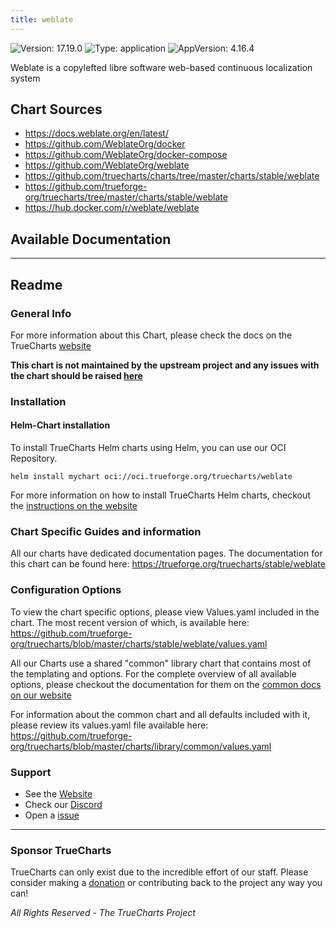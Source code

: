 ```yaml
---
title: weblate
---
```


![Version: 17.19.0](https://img.shields.io/badge/Version-17.19.0-informational?style=flat-square) ![Type: application](https://img.shields.io/badge/Type-application-informational?style=flat-square) ![AppVersion: 4.16.4](https://img.shields.io/badge/AppVersion-4.16.4-informational?style=flat-square)

Weblate is a copylefted libre software web-based continuous localization system

## Chart Sources

- https://docs.weblate.org/en/latest/
- https://github.com/WeblateOrg/docker
- https://github.com/WeblateOrg/docker-compose
- https://github.com/WeblateOrg/weblate
- https://github.com/truecharts/charts/tree/master/charts/stable/weblate
- https://github.com/trueforge-org/truecharts/tree/master/charts/stable/weblate
- https://hub.docker.com/r/weblate/weblate

## Available Documentation



---

## Readme


### General Info

For more information about this Chart, please check the docs on the TrueCharts [website](https://trueforge.org/truecharts/stable/weblate)

**This chart is not maintained by the upstream project and any issues with the chart should be raised [here](https://github.com/trueforge-org/truecharts/issues/new/choose)**

### Installation

#### Helm-Chart installation

To install TrueCharts Helm charts using Helm, you can use our OCI Repository.

`helm install mychart oci://oci.trueforge.org/truecharts/weblate`

For more information on how to install TrueCharts Helm charts, checkout the [instructions on the website](https://trueforge.org/truecharts/guides/)

### Chart Specific Guides and information

All our charts have dedicated documentation pages.
The documentation for this chart can be found here:
https://trueforge.org/truecharts/stable/weblate

### Configuration Options

To view the chart specific options, please view Values.yaml included in the chart.
The most recent version of which, is available here: https://github.com/trueforge-org/truecharts/blob/master/charts/stable/weblate/values.yaml

All our Charts use a shared "common" library chart that contains most of the templating and options.
For the complete overview of all available options, please checkout the documentation for them on the [common docs on our website](https://trueforge.org/truecharts-common/)

For information about the common chart and all defaults included with it, please review its values.yaml file available here: https://github.com/trueforge-org/truecharts/blob/master/charts/library/common/values.yaml

### Support

- See the [Website](https://truecharts.org)
- Check our [Discord](https://discord.gg/tVsPTHWTtr)
- Open a [issue](https://github.com/trueforge-org/truecharts/issues/new/choose)

---

### Sponsor TrueCharts

TrueCharts can only exist due to the incredible effort of our staff.
Please consider making a [donation](https://trueforge.org/general/sponsor/) or contributing back to the project any way you can!

_All Rights Reserved - The TrueCharts Project_
